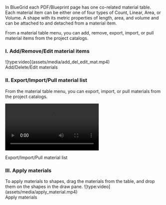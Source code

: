 In BlueGrid each PDF/Blueprint page has one co-related material table. Each material item can be either one of four types of Count, Linear, Area, or Volume. A shape with its metric properties of length, area, and volume and can be attached to and detached from a material item.

From a material table menu, you can add, remove, export, import, or pull material items from the project catalogs.

<h3>I. Add/Remove/Edit material items</h3>
![type:video](assets/media/add_del_edit_mat.mp4)
<figcaption>Add/Delete/Edit materials</figcaption>

<h3>II. Export/Import/Pull material list</h3>
From the material table menu, you can export, import, or pull materials from the project catalogs.

![type:video](assets/media/export_import_pull_mats.mp4)
<figcaption>Export/Import/Pull material list</figcaption>

<h3>III. Apply materials</h3>
To apply materials to shapes, drag the materials from the table, and drop them on the shapes in the draw pane.
![type:video](assets/media/apply_material.mp4)
<figcaption>Apply materials</figcaption>
